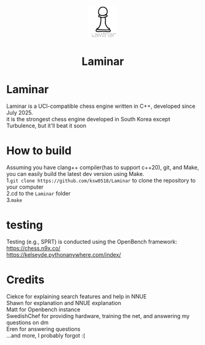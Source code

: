 <p align="center"><img src="https://github.com/ksw0518/Laminar/blob/master/Laminar/image/logo.png" width=15% height=15%></p>
<h1 align="center">Laminar</h1>

# Laminar
Laminar is a UCI-compatible chess engine written in C++, developed since July 2025.   
it is the strongest chess engine developed in South Korea except Turbulence, but it'll beat it soon  
# How to build
Assuming you have clang++ compiler(has to support c++20), git, and Make, you can easily build the latest dev version using Make.    
1.```git clone https://github.com/ksw0518/Laminar``` to clone the repository to your computer    
2.cd to the ```Laminar``` folder    
3.```make```


# testing
Testing (e.g., SPRT) is conducted using the OpenBench framework:  
https://chess.n9x.co/  
https://kelseyde.pythonanywhere.com/index/  


# Credits
Ciekce for explaining search features and help in NNUE   
Shawn for explanation and NNUE explanation  
Matt for Openbench instance  
SwedishChef for providing hardware, training the net, and answering my questions on dm  
Eren for answering questions  
...and more, I probably forgot :(
